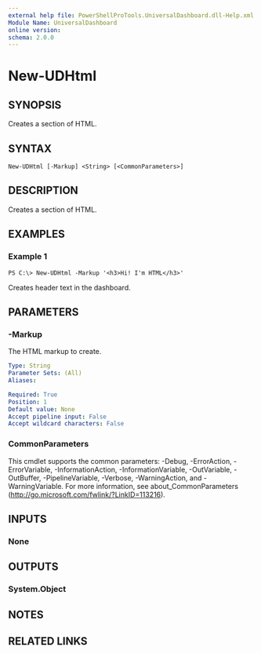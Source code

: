 ```yaml
---
external help file: PowerShellProTools.UniversalDashboard.dll-Help.xml
Module Name: UniversalDashboard
online version: 
schema: 2.0.0
---
```


# New-UDHtml

## SYNOPSIS
Creates a section of HTML.

## SYNTAX

```
New-UDHtml [-Markup] <String> [<CommonParameters>]
```

## DESCRIPTION
Creates a section of HTML.

## EXAMPLES

### Example 1
```
PS C:\> New-UDHtml -Markup '<h3>Hi! I'm HTML</h3>'
```

Creates header text in the dashboard.

## PARAMETERS

### -Markup
The HTML markup to create.

```yaml
Type: String
Parameter Sets: (All)
Aliases: 

Required: True
Position: 1
Default value: None
Accept pipeline input: False
Accept wildcard characters: False
```

### CommonParameters
This cmdlet supports the common parameters: -Debug, -ErrorAction, -ErrorVariable, -InformationAction, -InformationVariable, -OutVariable, -OutBuffer, -PipelineVariable, -Verbose, -WarningAction, and -WarningVariable. For more information, see about_CommonParameters (http://go.microsoft.com/fwlink/?LinkID=113216).

## INPUTS

### None

## OUTPUTS

### System.Object

## NOTES

## RELATED LINKS

